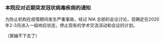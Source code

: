 <h3 class="text-center">本院应对近期突发冠状病毒疾病的通知</h3>

[title]: <> (本院应对近期突发冠状病毒疾病的通知)
[time]: <> (2020-01-20)

为防止机构在疫情期间发生严重事故，经过 NIA 总部的会议讨论，现确定在2020年2-3月进入一级响应状态，停止现有的学术交流活动和会议的计划。

（窝编不下去了）

